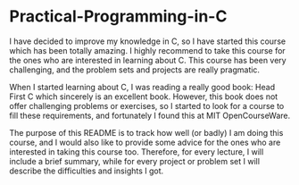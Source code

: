 # Practical-Programming-in-C
I have decided to improve my knowledge in C, so I have started this course which has been totally amazing.
I highly recommend to take this course for the ones who are interested in learning about C.
This course has been very challenging, and the problem sets and projects are really pragmatic.

When I started learning about C, I was reading a really good book: Head First C which sincerely is an excellent book.
However, this book does not offer challenging problems or exercises, so I started to look for a course to fill these requirements, and fortunately I found this at MIT OpenCourseWare.

The purpose of this README is to track how well (or badly) I am doing this course, and I would also like to provide some advice for the ones who are interested in taking this course too.
Therefore, for every lecture, I will include a brief summary, while for every project or problem set I will describe the difficulties and insights I got.
